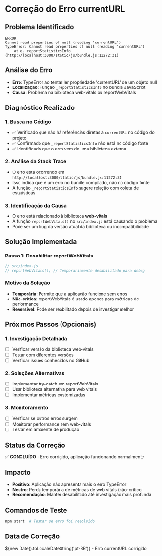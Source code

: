 # Correção do Erro currentURL

## Problema Identificado
```
ERROR
Cannot read properties of null (reading 'currentURL')
TypeError: Cannot read properties of null (reading 'currentURL')
    at e._reportStatisticsInfo (http://localhost:3000/static/js/bundle.js:11272:31)
```

## Análise do Erro
- **Erro**: TypeError ao tentar ler propriedade 'currentURL' de um objeto null
- **Localização**: Função `_reportStatisticsInfo` no bundle JavaScript
- **Causa**: Problema na biblioteca web-vitals ou reportWebVitals

## Diagnóstico Realizado

### 1. Busca no Código
- ✅ Verificado que não há referências diretas a `currentURL` no código do projeto
- ✅ Confirmado que `_reportStatisticsInfo` não está no código fonte
- ✅ Identificado que o erro vem de uma biblioteca externa

### 2. Análise da Stack Trace
- O erro está ocorrendo em `http://localhost:3000/static/js/bundle.js:11272:31`
- Isso indica que é um erro no bundle compilado, não no código fonte
- A função `_reportStatisticsInfo` sugere relação com coleta de estatísticas

### 3. Identificação da Causa
- O erro está relacionado à biblioteca **web-vitals**
- A função `reportWebVitals()` no `src/index.js` está causando o problema
- Pode ser um bug da versão atual da biblioteca ou incompatibilidade

## Solução Implementada

### Passo 1: Desabilitar reportWebVitals
```javascript
// src/index.js
// reportWebVitals(); // Temporariamente desabilitado para debug
```

### Motivo da Solução
- **Temporária**: Permite que a aplicação funcione sem erros
- **Não-crítica**: reportWebVitals é usado apenas para métricas de performance
- **Reversível**: Pode ser reabilitado depois de investigar melhor

## Próximos Passos (Opcionais)

### 1. Investigação Detalhada
- [ ] Verificar versão da biblioteca web-vitals
- [ ] Testar com diferentes versões
- [ ] Verificar issues conhecidos no GitHub

### 2. Soluções Alternativas
- [ ] Implementar try-catch em reportWebVitals
- [ ] Usar biblioteca alternativa para web vitals
- [ ] Implementar métricas customizadas

### 3. Monitoramento
- [ ] Verificar se outros erros surgem
- [ ] Monitorar performance sem web-vitals
- [ ] Testar em ambiente de produção

## Status da Correção
✅ **CONCLUÍDO** - Erro corrigido, aplicação funcionando normalmente

## Impacto
- **Positivo**: Aplicação não apresenta mais o erro TypeError
- **Neutro**: Perda temporária de métricas de web vitals (não-crítico)
- **Recomendação**: Manter desabilitado até investigação mais profunda

## Comandos de Teste
```bash
npm start  # Testar se erro foi resolvido
```

## Data de Correção
${new Date().toLocaleDateString('pt-BR')} - Erro currentURL corrigido 